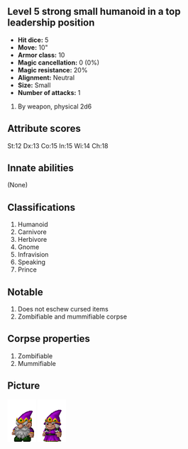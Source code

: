 ## Level 5 strong small humanoid in a top leadership position

- **Hit dice:** 5
- **Move:** 10"
- **Armor class:** 10
- **Magic cancellation:** 0 (0%)
- **Magic resistance:** 20%
- **Alignment:** Neutral
- **Size:** Small
- **Number of attacks:** 1
1. By weapon, physical 2d6

## Attribute scores

St:12 Dx:13 Co:15 In:15 Wi:14 Ch:18

## Innate abilities

(None)

## Classifications

1. Humanoid
2. Carnivore
3. Herbivore
4. Gnome
5. Infravision
6. Speaking
7. Prince

## Notable

1. Does not eschew cursed items
2. Zombifiable and mummifiable corpse

## Corpse properties

1. Zombifiable
2. Mummifiable

## Picture

![Gnome king](https://github.com/hyvanmielenpelit/GnollHackTileSet/blob/main/Monsters/gnome_king/gnome_king.png) ![Gnome queen](https://github.com/hyvanmielenpelit/GnollHackTileSet/blob/main/Monsters/gnome_king/gnome_king_female.png)
